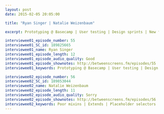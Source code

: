 ```yaml
---
layout: post
date: 2015-02-05 20:05:00

title: "Ryan Singer | Natalie Weizenbaum"

excerpt: Prototyping @ Basecamp | User testing | Design sprints | New features | Staying fresh | Designer capabilities || Poor mixins | Extends | Placeholder selectors | Sass output | Framework authors | DRY 

interviewee01_episode_number: 55
interviewee01_SC_id: 189825665
interviewee01_name: Ryan Singer
interviewee01_episode_length: 12
interviewee01_episode_audio_quality: Good
interviewee01_episode_shownotes: http://betweenscreens.fm/episodes/55
interviewee01_keywords: Prototyping @ Basecamp | User testing | Design sprints | New features | Staying fresh | Designer capabilities

interviewee02_episode_number: 56
interviewee02_SC_id: 189853044
interviewee02_name: Natalie Weizenbaum
interviewee02_episode_length: 11
interviewee02_episode_audio_quality: Sorry
interviewee02_episode_shownotes: http://betweenscreens.fm/episodes/56
interviewee02_keywords: Poor mixins | Extends | Placeholder selectors | Sass output | Framework authors | DRY
---
```

